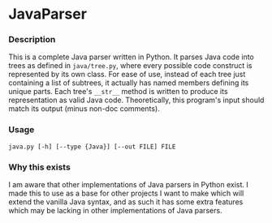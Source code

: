 # JavaParser
### Description
This is a complete Java parser written in Python. It parses Java code into 
trees as defined in `java/tree.py`, where every possible code construct is represented by its own class. For ease of use, instead of each tree just containing a list of subtrees, it actually has named members defining its unique parts. Each tree's `__str__` method is written to produce its representation as valid Java code. Theoretically, this program's input should match its output (minus non-doc comments).
### Usage
`java.py [-h] [--type {Java}] [--out FILE] FILE`
### Why this exists
I am aware that other implementations of Java parsers in Python exist. I made this to use as a base for other projects I want to make which will extend the vanilla Java syntax, and as such it has some extra features which may be lacking in other implementations of Java parsers.